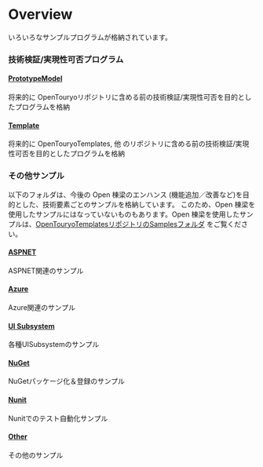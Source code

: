 # Overview
いろいろなサンプルプログラムが格納されています。  

### 技術検証/実現性可否プログラム

#### [PrototypeModel](https://github.com/OpenTouryoProject/SampleProgram/tree/master/PrototypeModel/)
将来的に OpenTouryoリポジトリに含める前の技術検証/実現性可否を目的としたプログラムを格納

#### [Template](https://github.com/OpenTouryoProject/SampleProgram/tree/master/Template/)
将来的に OpenTouryoTemplates, 他 のリポジトリに含める前の技術検証/実現性可否を目的としたプログラムを格納

### その他サンプル
以下のフォルダは、今後の Open 棟梁のエンハンス (機能追加／改善など)を目的とした、技術要素ごとのサンプルを格納しています。
このため、Open 棟梁を使用したサンプルにはなっていないものもあります。Open 棟梁を使用したサンプルは、[OpenTouryoTemplatesリポジトリのSamplesフォルダ](https://github.com/OpenTouryoProject/OpenTouryoTemplates/tree/master/root_VS2015/programs/C%23/Samples) をご覧ください。

#### [ASPNET](https://github.com/OpenTouryoProject/SampleProgram/tree/master/ASPNET/)
ASPNET関連のサンプル

#### [Azure](https://github.com/OpenTouryoProject/SampleProgram/tree/master/Azure/)
Azure関連のサンプル

#### [UI Subsystem](https://github.com/OpenTouryoProject/SampleProgram/tree/master/UISubsystem/)
各種UISubsystemのサンプル

#### [NuGet](https://github.com/OpenTouryoProject/SampleProgram/tree/master/NuGet/)
NuGetパッケージ化＆登録のサンプル

#### [Nunit](https://github.com/OpenTouryoProject/SampleProgram/tree/master/Nunit/)
Nunitでのテスト自動化サンプル

#### [Other](https://github.com/OpenTouryoProject/SampleProgram/tree/master/Other/)
その他のサンプル
